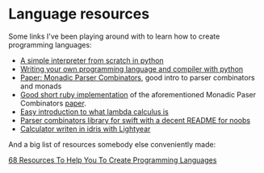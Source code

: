 # Language resources

Some links I've been playing around with to learn how to create programming languages:

- [A simple interpreter from scratch in python](http://www.jayconrod.com/posts/40/a-simple-interpreter-from-scratch-in-python-part-4)
- [Writing your own programming language and compiler with python](https://blog.usejournal.com/writing-your-own-programming-language-and-compiler-with-python-a468970ae6df)
- [Paper: Monadic Parser Combinators](http://www.cs.nott.ac.uk/~pszgmh/monparsing.pdf), good intro to parser combinators and monads
- [Good short ruby implementation](https://gist.github.com/zacharyvoase/271792) of the aforementioned Monadic Paser Combinators [paper](https://gist.github.com/zacharyvoase/271792).
- [Easy introduction to what lambda calculus is](https://palmstroem.blogspot.com/2012/05/lambda-calculus-for-absolute-dummies.html)
- [Parser combinators library for swift with a decent README for noobs](https://github.com/kareman/FootlessParser)
- [Calculator writen in idris with Lightyear](https://github.com/steshaw/idris-calc)


And a big list of resources somebody else conveniently made:

[68 Resources To Help You To Create Programming Languages](https://tomassetti.me/resources-create-programming-languages/)
